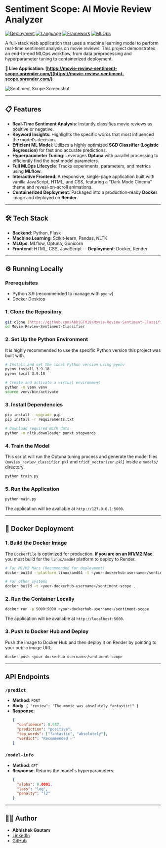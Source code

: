 # Sentiment Scope: AI Movie Review Analyzer

[![Deployment](https://img.shields.io/badge/Deployment-Render-000?style=for-the-badge&logo=render)](https://movie-review-sentiment-scope.onrender.com/)
[![Language](https://img.shields.io/badge/Language-Python-3776AB?style=for-the-badge&logo=python)](https://www.python.org/)
[![Framework](https://img.shields.io/badge/Framework-Flask-000?style=for-the-badge&logo=flask)](https://flask.palletsprojects.com/)
[![MLOps](https://img.shields.io/badge/MLOps-MLflow-000?style=for-the-badge&logo=m&logoColor=F0523A)](https://mlflow.org/)

A full-stack web application that uses a machine learning model to perform real-time sentiment analysis on movie reviews. This project demonstrates an end-to-end MLOps workflow, from data preprocessing and hyperparameter tuning to containerized deployment.

**🚀 Live Application: [https://movie-review-sentiment-scope.onrender.com/](https://movie-review-sentiment-scope.onrender.com/)**

![Sentiment Scope Screenshot](https://i.imgur.com/your-screenshot-url.png) <!-- It's highly recommended to replace this with a real screenshot of your app -->

---

## 📋 Features

-   **Real-Time Sentiment Analysis**: Instantly classifies movie reviews as positive or negative.
-   **Keyword Insights**: Highlights the specific words that most influenced the model's decision.
-   **Efficient ML Model**: Utilizes a highly optimized **SGD Classifier (Logistic Regression)** for fast and accurate predictions.
-   **Hyperparameter Tuning**: Leverages **Optuna** with parallel processing to efficiently find the best model parameters.
-   **Full MLOps Lifecycle**: Tracks experiments, parameters, and metrics using **MLflow**.
-   **Interactive Frontend**: A responsive, single-page application built with vanilla JavaScript, HTML, and CSS, featuring a "Dark Mode Cinema" theme and reveal-on-scroll animations.
-   **Containerized Deployment**: Packaged into a production-ready **Docker** image and deployed on **Render**.

---

## 🛠️ Tech Stack

-   **Backend**: Python, Flask
-   **Machine Learning**: Scikit-learn, Pandas, NLTK
-   **MLOps**: MLflow, Optuna, Gunicorn
-   **Frontend**: HTML, CSS, JavaScript
--   **Deployment**: Docker, Render

---

## ⚙️ Running Locally

### Prerequisites

-   Python 3.9 (recommended to manage with `pyenv`)
-   Docker Desktop

### 1. Clone the Repository

```bash
git clone [https://github.com/AbhiGTM19/Movie-Review-Sentiment-Classifier.git](https://github.com/AbhiGTM19/Movie-Review-Sentiment-Classifier.git)
cd Movie-Review-Sentiment-Classifier
```

### 2. Set Up the Python Environment

It is highly recommended to use the specific Python version this project was built with.

```bash
# Install and set the local Python version using pyenv
pyenv install 3.9.18
pyenv local 3.9.18

# Create and activate a virtual environment
python -m venv venv
source venv/bin/activate
```

### 3. Install Dependencies

```bash
pip install --upgrade pip
pip install -r requirements.txt

# Download required NLTK data
python -m nltk.downloader punkt stopwords
```

### 4. Train the Model

This script will run the Optuna tuning process and generate the model files (`movies_review_classifier.pkl` and `tfidf_vectorizer.pkl`) inside a `models/` directory.

```bash
python train.py
```

### 5. Run the Application

```bash
python main.py
```

The application will be available at `http://127.0.0.1:5000`.

---

## 🐳 Docker Deployment

### 1. Build the Docker Image

The `Dockerfile` is optimized for production. **If you are on an M1/M2 Mac**, you must build for the `linux/amd64` platform to deploy to Render.

```bash
# For M1/M2 Macs (Recommended for deployment)
docker build --platform linux/amd64 -t <your-dockerhub-username>/sentiment-scope .

# For other systems
docker build -t <your-dockerhub-username>/sentiment-scope .
```

### 2. Run the Container Locally

```bash
docker run -p 5000:5000 <your-dockerhub-username>/sentiment-scope
```

The application will be available at `http://localhost:5000`.

### 3. Push to Docker Hub and Deploy

Push the image to Docker Hub and then deploy it on Render by pointing to your public image URL.

```bash
docker push <your-dockerhub-username>/sentiment-scope
```

---

## API Endpoints

### `/predict`

-   **Method**: `POST`
-   **Body**: `{ "review": "The movie was absolutely fantastic!" }`
-   **Response**:
    ```json
    {
      "confidence": 0.987,
      "prediction": "positive",
      "top_words": ["fantastic", "absolutely"],
      "verdict": "Recommended ✅"
    }
    ```

### `/model-info`

-   **Method**: `GET`
-   **Response**: Returns the model's hyperparameters.
    ```json
    {
      "alpha": 0.0001,
      "loss": "log",
      "penalty": "l2"
    }
    ```

---
## 🧑‍💻 Author

-   **Abhishek Gautam**
-   [LinkedIn](https://www.linkedin.com/in/abhishek-gautam-03b56926b/)
-   [GitHub](https://github.com/AbhiGTM19)